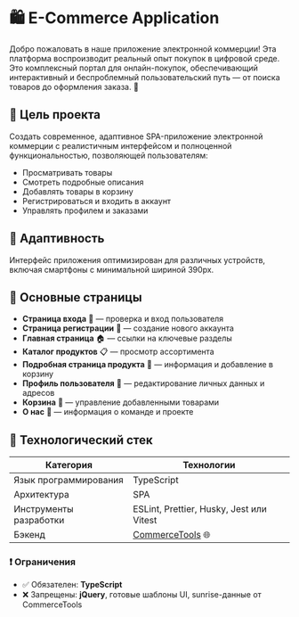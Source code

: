 # 🛍️ E-Commerce Application

Добро пожаловать в наше приложение электронной коммерции! Эта платформа воспроизводит реальный опыт покупок в цифровой среде. Это комплексный портал для онлайн-покупок, обеспечивающий интерактивный и беспроблемный пользовательский путь — от поиска товаров до оформления заказа. 🚀

## 🎯 Цель проекта

Создать современное, адаптивное SPA-приложение электронной коммерции с реалистичным интерфейсом и полноценной функциональностью, позволяющей пользователям:

- Просматривать товары
- Смотреть подробные описания
- Добавлять товары в корзину
- Регистрироваться и входить в аккаунт
- Управлять профилем и заказами

## 📱 Адаптивность

Интерфейс приложения оптимизирован для различных устройств, включая смартфоны с минимальной шириной 390px.

## 📄 Основные страницы

- **Страница входа** 🔐 — проверка и вход пользователя
- **Страница регистрации** 📝 — создание нового аккаунта
- **Главная страница** 🏠 — ссылки на ключевые разделы
- **Каталог продуктов** 📋 — просмотр ассортимента
- **Подробная страница продукта** 🔎 — информация и добавление в корзину
- **Профиль пользователя** 👤 — редактирование личных данных и адресов
- **Корзина** 🛒 — управление добавленными товарами
- **О нас** 🙋 — информация о команде и проекте

## 🧪 Технологический стек

| Категория              | Технологии                                           |
|------------------------|------------------------------------------------------|
| Язык программирования  | TypeScript                                           |
| Архитектура            | SPA                                                  |
| Инструменты разработки | ESLint, Prettier, Husky, Jest или Vitest             |
| Бэкенд                 | [CommerceTools](https://commercetools.com) 🌐        |

### ❗ Ограничения

- ✅ Обязателен: **TypeScript**
- ❌ Запрещены: **jQuery**, готовые шаблоны UI, sunrise-данные от CommerceTools



